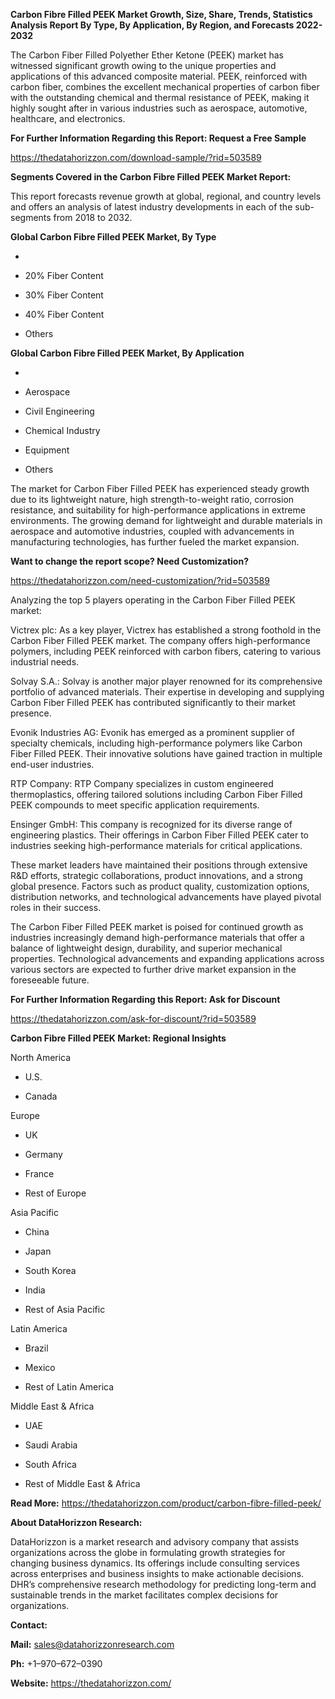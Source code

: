 **Carbon Fibre Filled PEEK Market Growth, Size, Share, Trends,
Statistics Analysis Report By Type, By Application, By Region, and
Forecasts 2022-2032**

The Carbon Fiber Filled Polyether Ether Ketone (PEEK) market has
witnessed significant growth owing to the unique properties and
applications of this advanced composite material. PEEK, reinforced with
carbon fiber, combines the excellent mechanical properties of carbon
fiber with the outstanding chemical and thermal resistance of PEEK,
making it highly sought after in various industries such as aerospace,
automotive, healthcare, and electronics.

**For Further Information Regarding this Report: Request a Free Sample**

<https://thedatahorizzon.com/download-sample/?rid=503589>

**Segments Covered in the Carbon Fibre Filled PEEK Market Report:**

This report forecasts revenue growth at global, regional, and country
levels and offers an analysis of latest industry developments in each of
the sub-segments from 2018 to 2032.

**Global Carbon Fibre Filled PEEK Market, By Type**

-   

-   20% Fiber Content

-   30% Fiber Content

-   40% Fiber Content

-   Others

**Global Carbon Fibre Filled PEEK Market, By Application**

-   

-   Aerospace

-   Civil Engineering

-   Chemical Industry

-   Equipment

-   Others

The market for Carbon Fiber Filled PEEK has experienced steady growth
due to its lightweight nature, high strength-to-weight ratio, corrosion
resistance, and suitability for high-performance applications in extreme
environments. The growing demand for lightweight and durable materials
in aerospace and automotive industries, coupled with advancements in
manufacturing technologies, has further fueled the market expansion.

**Want to change the report scope? Need Customization?**

<https://thedatahorizzon.com/need-customization/?rid=503589>

Analyzing the top 5 players operating in the Carbon Fiber Filled PEEK
market:

Victrex plc: As a key player, Victrex has established a strong foothold
in the Carbon Fiber Filled PEEK market. The company offers
high-performance polymers, including PEEK reinforced with carbon fibers,
catering to various industrial needs.

Solvay S.A.: Solvay is another major player renowned for its
comprehensive portfolio of advanced materials. Their expertise in
developing and supplying Carbon Fiber Filled PEEK has contributed
significantly to their market presence.

Evonik Industries AG: Evonik has emerged as a prominent supplier of
specialty chemicals, including high-performance polymers like Carbon
Fiber Filled PEEK. Their innovative solutions have gained traction in
multiple end-user industries.

RTP Company: RTP Company specializes in custom engineered
thermoplastics, offering tailored solutions including Carbon Fiber
Filled PEEK compounds to meet specific application requirements.

Ensinger GmbH: This company is recognized for its diverse range of
engineering plastics. Their offerings in Carbon Fiber Filled PEEK cater
to industries seeking high-performance materials for critical
applications.

These market leaders have maintained their positions through extensive
R&D efforts, strategic collaborations, product innovations, and a strong
global presence. Factors such as product quality, customization options,
distribution networks, and technological advancements have played
pivotal roles in their success.

The Carbon Fiber Filled PEEK market is poised for continued growth as
industries increasingly demand high-performance materials that offer a
balance of lightweight design, durability, and superior mechanical
properties. Technological advancements and expanding applications across
various sectors are expected to further drive market expansion in the
foreseeable future.

**For Further Information Regarding this Report: Ask for Discount**

<https://thedatahorizzon.com/ask-for-discount/?rid=503589>

**Carbon Fibre Filled PEEK Market: Regional Insights**

North America

-   U.S.

-   Canada

Europe

-   UK

-   Germany

-   France

-   Rest of Europe

Asia Pacific

-   China

-   Japan

-   South Korea

-   India

-   Rest of Asia Pacific

Latin America

-   Brazil

-   Mexico

-   Rest of Latin America

Middle East & Africa

-   UAE

-   Saudi Arabia

-   South Africa

-   Rest of Middle East & Africa

**Read More:**
<https://thedatahorizzon.com/product/carbon-fibre-filled-peek/>

**About DataHorizzon Research:**

DataHorizzon is a market research and advisory company that assists
organizations across the globe in formulating growth strategies for
changing business dynamics. Its offerings include consulting services
across enterprises and business insights to make actionable decisions.
DHR’s comprehensive research methodology for predicting long-term and
sustainable trends in the market facilitates complex decisions for
organizations.

**Contact:**

**Mail:** <sales@datahorizzonresearch.com>

**Ph:** +1–970–672–0390

**Website:** <https://thedatahorizzon.com/>

